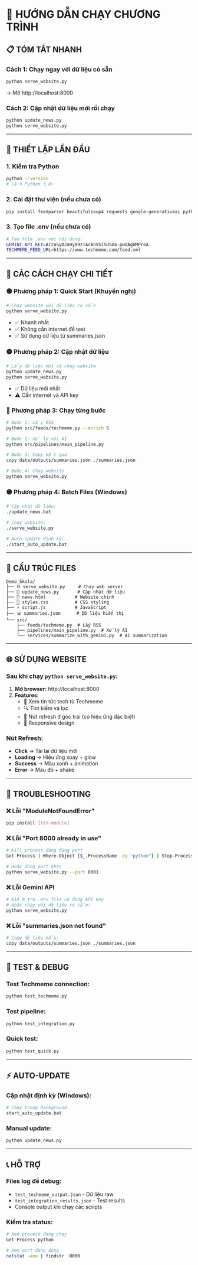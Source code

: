 # 🚀 HƯỚNG DẪN CHẠY CHƯƠNG TRÌNH

## 📋 **TÓM TẮT NHANH**

### Cách 1: Chạy ngay với dữ liệu có sẵn

```bash
python serve_website.py
```

→ Mở http://localhost:8000

### Cách 2: Cập nhật dữ liệu mới rồi chạy

```bash
python update_news.py
python serve_website.py
```

---

## 🔧 **THIẾT LẬP LẦN ĐẦU**

### 1. Kiểm tra Python

```bash
python --version
# Cần Python 3.8+
```

### 2. Cài đặt thư viện (nếu chưa có)

```bash
pip install feedparser beautifulsoup4 requests google-generativeai python-dotenv
```

### 3. Tạo file .env (nếu chưa có)

```bash
# Tạo file .env với nội dung:
GEMINI_API_KEY=AIzaSyDJa9y89ziAcAnV5iSU5ma-pwdAgUMProA
TECHMEME_FEED_URL=https://www.techmeme.com/feed.xml
```

---

## 🎯 **CÁC CÁCH CHẠY CHI TIẾT**

### 🟢 **Phương pháp 1: Quick Start (Khuyến nghị)**

```bash
# Chạy website với dữ liệu có sẵn
python serve_website.py
```

- ✅ Nhanh nhất
- ✅ Không cần internet để test
- ✅ Sử dụng dữ liệu từ summaries.json

### 🟡 **Phương pháp 2: Cập nhật dữ liệu**

```bash
# Lấy dữ liệu mới và chạy website
python update_news.py
python serve_website.py
```

- ✅ Dữ liệu mới nhất
- ⚠️ Cần internet và API key

### 🔵 **Phương pháp 3: Chạy từng bước**

```bash
# Bước 1: Lấy RSS
python src/feeds/techmeme.py --enrich 5

# Bước 2: Xử lý với AI
python src/pipelines/main_pipeline.py

# Bước 3: Copy kết quả
copy data/outputs/summaries.json ./summaries.json

# Bước 4: Chạy website
python serve_website.py
```

### 🟣 **Phương pháp 4: Batch Files (Windows)**

```bash
# Cập nhật dữ liệu:
./update_news.bat

# Chạy website:
./serve_website.py

# Auto-update định kỳ:
./start_auto_update.bat
```

---

## 📁 **CẤU TRÚC FILES**

```
Demo_Skola/
├── 🌐 serve_website.py     # Chạy web server
├── 🔄 update_news.py       # Cập nhật dữ liệu
├── 📄 news.html           # Website chính
├── 🎨 styles.css          # CSS styling
├── ⚡ script.js           # JavaScript
├── 📊 summaries.json      # Dữ liệu hiển thị
└── src/
    ├── feeds/techmeme.py  # Lấy RSS
    ├── pipelines/main_pipeline.py  # Xử lý AI
    └── services/summarize_with_gemini.py  # AI summarization
```

---

## 🌐 **SỬ DỤNG WEBSITE**

### Sau khi chạy `python serve_website.py`:

1. **Mở browser:** http://localhost:8000
2. **Features:**
   - 📰 Xem tin tức tech từ Techmeme
   - 🔍 Tìm kiếm và lọc
   - 🔄 Nút refresh ở góc trái (có hiệu ứng đặc biệt)
   - 📱 Responsive design

### Nút Refresh:

- **Click** → Tải lại dữ liệu mới
- **Loading** → Hiệu ứng xoay + glow
- **Success** → Màu xanh + animation
- **Error** → Màu đỏ + shake

---

## 🔧 **TROUBLESHOOTING**

### ❌ Lỗi "ModuleNotFoundError"

```bash
pip install [tên-module]
```

### ❌ Lỗi "Port 8000 already in use"

```bash
# Kill process đang dùng port
Get-Process | Where-Object {$_.ProcessName -eq "python"} | Stop-Process -Force

# Hoặc dùng port khác
python serve_website.py --port 8001
```

### ❌ Lỗi Gemini API

```bash
# Kiểm tra .env file có đúng API key
# Hoặc chạy với dữ liệu có sẵn:
python serve_website.py
```

### ❌ Lỗi "summaries.json not found"

```bash
# Copy dữ liệu mẫu:
copy data/outputs/summaries.json ./summaries.json
```

---

## 🧪 **TEST & DEBUG**

### Test Techmeme connection:

```bash
python test_techmeme.py
```

### Test pipeline:

```bash
python test_integration.py
```

### Quick test:

```bash
python test_quick.py
```

---

## ⚡ **AUTO-UPDATE**

### Cập nhật định kỳ (Windows):

```bash
# Chạy trong background
start_auto_update.bat
```

### Manual update:

```bash
python update_news.py
```

---

## 📞 **HỖ TRỢ**

### Files log để debug:

- `test_techmeme_output.json` - Dữ liệu raw
- `test_integration_results.json` - Test results
- Console output khi chạy các scripts

### Kiểm tra status:

```bash
# Xem process đang chạy
Get-Process python

# Xem port đang dùng
netstat -ano | findstr :8000
```
